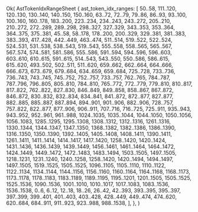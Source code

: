 Ok(
    AstTokenIdxRangeSheet {
        ast_token_idx_ranges: [
            50..58,
            111..120,
            120..130,
            130..140,
            140..150,
            150..160,
            63..72,
            72..79,
            79..86,
            86..93,
            93..100,
            100..160,
            160..178,
            183..200,
            223..234,
            234..243,
            243..272,
            205..210,
            210..272,
            272..289,
            289..298,
            298..327,
            327..329,
            343..353,
            353..364,
            364..375,
            375..381,
            45..58,
            58..178,
            178..200,
            200..329,
            329..381,
            381..383,
            383..393,
            417..428,
            442..449,
            463..474,
            511..514,
            519..522,
            522..524,
            524..531,
            531..538,
            538..543,
            519..543,
            555..558,
            558..565,
            565..567,
            567..574,
            574..581,
            581..586,
            555..586,
            591..594,
            594..596,
            596..603,
            603..610,
            610..615,
            591..615,
            514..543,
            543..550,
            550..586,
            586..615,
            615..620,
            493..502,
            502..511,
            511..620,
            659..662,
            662..664,
            664..666,
            666..673,
            673..679,
            679..684,
            634..659,
            659..684,
            725..728,
            733..736,
            736..743,
            743..745,
            745..752,
            752..757,
            733..757,
            762..765,
            784..787,
            787..796,
            796..805,
            805..810,
            784..810,
            765..772,
            772..779,
            779..810,
            810..817,
            817..822,
            762..822,
            827..830,
            846..849,
            849..858,
            858..867,
            867..872,
            846..872,
            830..832,
            832..834,
            834..841,
            841..872,
            872..877,
            827..877,
            882..885,
            885..887,
            887..894,
            894..901,
            901..906,
            882..906,
            728..757,
            757..822,
            822..877,
            877..906,
            906..911,
            707..716,
            716..725,
            725..911,
            935..943,
            943..952,
            952..961,
            961..988,
            1024..1035,
            1035..1044,
            1044..1050,
            1050..1056,
            1056..1083,
            1285..1295,
            1295..1308,
            1308..1312,
            1312..1316,
            1261..1316,
            1330..1344,
            1344..1347,
            1347..1350,
            1368..1382,
            1382..1386,
            1386..1390,
            1316..1350,
            1350..1390,
            1392..1405,
            1405..1408,
            1408..1411,
            1390..1411,
            1261..1411,
            1411..1414,
            1414..1417,
            1417..1420,
            1258..1420,
            1420..1424,
            1431..1436,
            1436..1439,
            1439..1449,
            1456..1461,
            1461..1464,
            1464..1472,
            1424..1449,
            1449..1472,
            1472..1483,
            1483..1494,
            1503..1505,
            1497..1505,
            1218..1231,
            1231..1240,
            1240..1258,
            1258..1420,
            1420..1494,
            1494..1497,
            1497..1505,
            1519..1525,
            1505..1525,
            1096..1105,
            1105..1110,
            1110..1122,
            1122..1134,
            1134..1144,
            1144..1156,
            1156..1160,
            1160..1164,
            1164..1168,
            1168..1173,
            1173..1178,
            1178..1183,
            1183..1189,
            1189..1195,
            1195..1201,
            1201..1505,
            1505..1525,
            1525..1536,
            1090..1536,
            1001..1010,
            1010..1017,
            1017..1083,
            1083..1536,
            1536..1538,
            0..6,
            6..12,
            12..18,
            18..26,
            26..42,
            42..393,
            393..395,
            395..397,
            397..399,
            399..401,
            401..403,
            403..428,
            428..449,
            449..474,
            474..620,
            620..684,
            684..911,
            911..923,
            923..988,
            988..1538,
        ],
    },
)